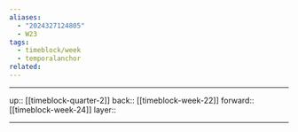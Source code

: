 ```yaml
---
aliases:
  - "2024327124805"
  - W23
tags:
  - timeblock/week
  - temporalanchor
related:
---
```




***

up:: [[timeblock-quarter-2]]
back:: [[timeblock-week-22]]
forward:: [[timeblock-week-24]]
layer:: 

***
